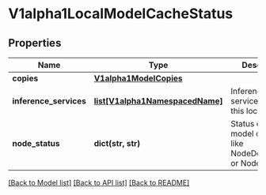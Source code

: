 # V1alpha1LocalModelCacheStatus

## Properties
Name | Type | Description | Notes
------------ | ------------- | ------------- | -------------
**copies** | [**V1alpha1ModelCopies**](V1alpha1ModelCopies.md) |  | [optional] 
**inference_services** | [**list[V1alpha1NamespacedName]**](V1alpha1NamespacedName.md) | Inference services using this local model | [optional] 
**node_status** | **dict(str, str)** | Status of the model on a node, like NodeDownloaded or NodeNotReady | [optional] 

[[Back to Model list]](../README.md#documentation-for-models) [[Back to API list]](../README.md#documentation-for-api-endpoints) [[Back to README]](../README.md)


